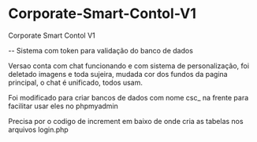 # Corporate-Smart-Contol-V1
Corporate Smart Contol V1

-- Sistema com token para validação do banco de dados

Versao conta com chat funcionando e com sistema de personalização, foi deletado imagens e toda sujeira, mudada cor dos fundos da pagina principal, o chat é unificado, todos usam.

Foi modificado para criar bancos de dados com nome csc_ na frente para facilitar usar eles no phpmyadmin

Precisa por o codigo de increment em baixo de onde cria as tabelas nos arquivos login.php